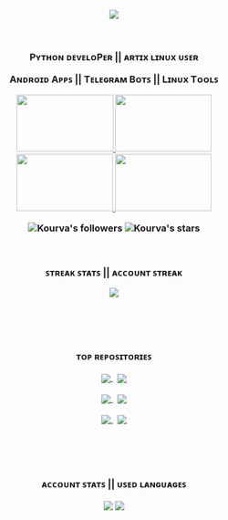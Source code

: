 <!-- ![Banner1](https://github.com/Kourva/Kourva/assets/118578799/b9a53968-5063-4b4b-91ae-174827134174)
![Banner2](https://github.com/Kourva/Kourva/assets/118578799/8e2fd200-584d-4332-8263-a3429f3349f9)
 -->
<!-- Trophies || About -->
<h3 align="center">
    <img align="center" src="https://github-profile-trophy.vercel.app/?username=Kourva&no-bg=true&no-frame=true&column=6&row=1&margin-w=10&theme=monokai" />
    <br><br><br>
    <p> Pʏᴛʜᴏɴ ᴅᴇᴠᴇʟᴏPᴇʀ || ᴀʀᴛɪx ʟɪɴᴜx ᴜꜱᴇʀ </p> 
    <p> Aɴᴅʀᴏɪᴅ Aᴩᴩꜱ || Tᴇʟᴇɢʀᴀᴍ Bᴏᴛꜱ || Lɪɴᴜx Tᴏᴏʟꜱ </p>
    <p align="center">
        <a href="https://www.hackerrank.com/certificates/c3daf8efff6a">
            <img src="https://user-images.githubusercontent.com/118578799/233812176-983a8253-d161-4a1e-a336-0db76fcc15e2.png" width=170 height=100/>
        </a>
        <a href="https://verify.mygreatlearning.com/verify/YJFFJNUM">
            <img src="https://dtmvamahs40ux.cloudfront.net/ComplementaryCourseCertificate/2711791/original/Mike_Kourva20230608-69-1gt13gw.jpg" width=169 height=100 />
        </a>
        <a href="https://verify.mygreatlearning.com/verify/OWNKOILF">
            <img src="https://d9jmtjs5r4cgq.cloudfront.net/ComplementaryCourseCertificate/2712126/original/Mike_Kourva20230608-69-vs9xma.jpg" width=169 height=100 />
        </a>
        <a href="https://www.hackerrank.com/certificates/85073a706114">
            <img src="https://github.com/Kourva/Kourva/assets/118578799/a55963a6-aadd-4f9c-aabe-97a850ea6700" width=169 height=100 />
        </a>
    </p>
    <img alt="Kourva's followers" src="https://img.shields.io/github/followers/Kourva?color=f92672&label=Follows&logo=github&logoColor=ffffff&style=flat-square">
    <img alt="Kourva's stars" src="https://img.shields.io/github/stars/Kourva?color=f92672&label=Stars&logo=github&logoColor=ffffff&style=flat-square">
    <br>
</h3>

<br>

<!-- Streak stats -->
<h3 align="center">
    <p> ꜱᴛʀᴇᴀᴋ ꜱᴛᴀᴛꜱ || ᴀᴄᴄᴏᴜɴᴛ ꜱᴛʀᴇᴀᴋ </p> 
    <img align="center" src="https://streak-stats.demolab.com?user=Kourva&theme=transparent&hide_border=true&border_radius=10&locale=ru&mode=weekly&card_width=800&background=00000000&ring=ffffff&currStreakLabel=C3C3C3&fire=f92672&stroke=f92672&sideLabels=ffffff" />
    <p>
</h3>

<br>

<!-- Extra pins -->
<h3 align="center">
    <br>
    <p> ᴛᴏᴩ ʀᴇᴩᴏꜱɪᴛᴏʀɪᴇꜱ </p>
    <a href="https://github.com/Kourva/AwesomeChatGPTBot">
        <img align="center" src="https://github-readme-stats-git-masterrstaa-rickstaa.vercel.app/api/pin/?username=Kourva&repo=AwesomeChatGPTBot&theme=transparent&show_owner=false&border_color=555555&title_color=f92672&text_color=C3C3C3&border_radius=10" />
    </a>&nbsp;
    <a href="https://github.com/Kourva/TempMailBot">
        <img align="center" src="https://github-readme-stats-git-masterrstaa-rickstaa.vercel.app/api/pin/?username=Kourva&repo=TempMailBot&theme=transparent&show_owner=false&border_color=555555&title_color=f92672&text_color=C3C3C3&border_radius=10" />
    </a>
    <p></p>
    <a href="https://github.com/Kourva/KivyOTPLogin">
        <img align="center" src="https://github-readme-stats-git-masterrstaa-rickstaa.vercel.app/api/pin/?username=Kourva&repo=KivyOTPLogin&theme=transparent&show_owner=false&border_color=555555&title_color=f92672&text_color=C3C3C3&border_radius=10" />
    </a>&nbsp;
    <a href="https://github.com/Kourva/MTProtoBot">
        <img align="center" src="https://github-readme-stats-git-masterrstaa-rickstaa.vercel.app/api/pin/?username=Kourva&repo=MTProtoBot&theme=transparent&show_owner=false&border_color=555555&title_color=f92672&text_color=C3C3C3&border_radius=10" />
    </a>
    <p></p>
    <a href="https://github.com/Kourva/V2rayDoprax">
        <img align="center" src="https://github-readme-stats-git-masterrstaa-rickstaa.vercel.app/api/pin/?username=Kourva&repo=V2rayDoprax&theme=transparent&show_owner=false&border_color=555555&title_color=f92672&text_color=C3C3C3&border_radius=10" />
    </a>&nbsp;
    <a href="https://github.com/Kourva/V2Paste">
        <img align="center" src="https://github-readme-stats-git-masterrstaa-rickstaa.vercel.app/api/pin/?username=Kourva&repo=V2Paste&theme=transparent&show_owner=false&border_color=555555&title_color=f92672&text_color=C3C3C3&border_radius=10" />
    </a>
    <p></p>
</h3>

<br>
<h3 align="center">
    <br>
    <p> ᴀᴄᴄᴏᴜɴᴛ ꜱᴛᴀᴛꜱ || ᴜꜱᴇᴅ ʟᴀɴɢᴜᴀɢᴇꜱ </p>
 <img align="center" src="https://github-readme-stats.vercel.app/api?username=Kourva&show_icons=true&theme=transparent&bg-color=00000000&hide_border=false&title_color=f92672&text_color=aaaaaa&count_private=true&locale=ru&rank_icon=percentile&border_color=00000000&border_radius=10&line_height=25&&show=reviews,discussions_started,discussions_answered&include_all_commits=true&text_bold=true" />
     <img align="center" src="https://github-readme-stats.vercel.app/api/top-langs/?username=Kourva&langs_count=15&layout=compact&hide_border=false&theme=transparent&locale=ru&title_color=f92672&text_color=c3c3c3&card_width=350&border_color=00000000&border_radius=10&line_height=30" />
</h3> 
